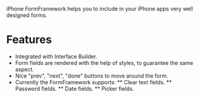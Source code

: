 iPhone FormFramework helps you to include in your iPhone apps very well designed forms.

Features
========
* Integrated with Interface Builder.
* Form fields are rendered with the help of styles, to guarantee the same aspect.
* Nice "prev", "next", "done" buttons to move around the form.
* Currently the FormFramework supports:
** Clear text fields.
** Password fields.
** Date fields.
** Picker fields.
